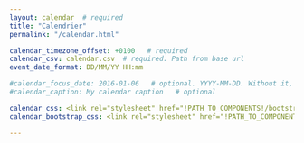 ```yaml
---
layout: calendar  # required
title: "Calendrier"
permalink: "/calendar.html"

calendar_timezone_offset: +0100   # required
calendar_csv: calendar.csv  # required. Path from base url
event_date_format: DD/MM/YY HH:mm

#calendar_focus_date: 2016-01-06   # optional. YYYY-MM-DD. Without it, the default is today
#calendar_caption: My calendar caption   # optional

calendar_css: <link rel="stylesheet" href="!PATH_TO_COMPONENTS!/bootstrap-calendar/css/calendar.css">
calendar_bootstrap_css: <link rel="stylesheet" href="!PATH_TO_COMPONENTS!/bootstrap/css/bootstrap.css">

---
```


